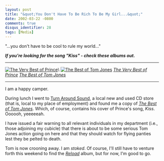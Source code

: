 ```yaml
---
layout: post
title: "&quot;You Don't Have To Be Rich To Be My Girl...&quot;"
date: 2002-03-22 -0800
comments: true
disqus_identifier: 28
tags: [Media]
---
```

"...you don't have to be cool to rule my world..."
 
 ***If you're looking for the song "Kiss" - check these albums out.***
 
  ----------------------------------------------------------------------------------------------------------------------------------------------------------------- ---------------------------------------------------------------------------------------------------------------------------------------------------------------
  [![The Very Best of Prince](http://ecx.images-amazon.com/images/I/513ZrbD4phL._SL500_AA180_.jpg)](http://www.amazon.com/exec/obidos/ASIN/B00005M989/mhsvortex)\   [![The Best of Tom Jones](http://ecx.images-amazon.com/images/I/417M5R7Q5EL._SL500_AA180_.jpg)](http://www.amazon.com/exec/obidos/ASIN/B000007OWW/mhsvortex)
   [*The Very Best of Prince*](http://www.amazon.com/exec/obidos/ASIN/B00005M989/mhsvortex)                                                                          [*The Best of Tom Jones*](http://www.amazon.com/exec/obidos/ASIN/B000007OWW/mhsvortex)
  ----------------------------------------------------------------------------------------------------------------------------------------------------------------- ---------------------------------------------------------------------------------------------------------------------------------------------------------------


 
 I am a happy camper.
 
 During lunch I went to [Turn Around
Sound](http://www.digitalcity.com/portland/shopping/details.adp?companykey=111236463),
a local new and used CD store (that is, local to my place of employment)
and found me a copy of *[The Best of Tom
Jones](http://www.amazon.com/exec/obidos/ASIN/B000007OWW/mhsvortex)*.
Which, of course, contains his cover of Prince's song, *Kiss*. Oooooh,
yeeeeeah.
 
 I have issued a fair warning to all relevant individuals in my
department (i.e., those adjoining my cubicle) that there is about to be
some serious Tom Jones action going on here and that they should watch
for flying panties lest they be pelted to death.
 
 Tom is now crooning away. I am *stoked*. Of course, I'll still have to
venture forth this weekend to find the
*[Reload](http://www.amazon.com/exec/obidos/ASIN/B000002G43/mhsvortex)*
album, but for now, I'm good to go.
